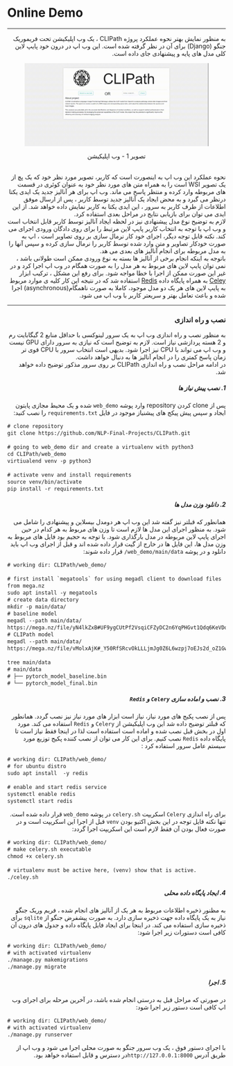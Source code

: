 # Online Demo

<hr>
 
<div style="direction:rtl;">
 به منظور نمایش بهتر نحوه عملکرد پروژه CLIPath ، یک وب اپلیکیشن تحت فریموریک <a>جنگو (Django)</a> برای آن در نظر گرفته شده است. این وب اپ در درون خود پایپ لاین کلی مدل های پایه و پیشنهادی جای داده است. 

<figure>
  <p align="center">
    <img src="../documentation/CLIPath.gif" style="display: block; margin-left: auto; margin-right: auto; width:۸0%">
  </p>
  <p align="center">تصویر 1 - وب اپلیکیشن</p>
</figure>

<br>
نحوه عملکرد این وب اپ به اینصورت است که کاربر، تصویر مورد نظر خود که یک پچ از یک تصویر WSI است را به همراه متن های مورد نظر خود به عنوان کوئری در قسمت های مربوطه وارد کرده و منتظر پاسخ می ماند. وب اپ برای هر آنالیز جدید یک ایدی یکتا درنظر می گیرد و به محض ایجاد یک آنالیز جدید توسط کاربر ، پس از ارسال موفق اطلاعات از طرف کاربر به سرور ، این ایدی یکتا به کاربر نمایش داده خواهد شد. از این ایدی می توان برای بازیابی نتایج در مراحل بعدی استفاده کرد.  
<br>
لازم به توضیح نوع مدل پیشنهادی نیز در لحظه ایجاد آنالیز توسط کاربر قابل انتخاب است و وب اپ با توجه به انتخاب کاربر پایپ لاین مرتبط را برای روی دادگان ورودی اجرای می کند.
نکته قابل توجه دیگر، اجرای خود کار نرمال سازی بر روی تصاویر است ، اپ به صورت خودکار تصاویر و متن وارد شده توسط کاربر را نرمال سازی کرده و سپس آنها را به مدل مربوطه برای انجام آنالیز های بعدی می هد.  
<br>
باتوجه به اینکه انجام برخی از آنالیز ها بسته به نوع ورودی ممکن است طولانی باشد ، نمی توان پایپ لاین های مربوط به هر مدل را به صورت همگام در وب اپ اجرا کرد  و در غیر این صورت ممکن از اجرا با خطا مواجه شود. برای رفع این مشکل ، ترکیب ابزار <a href="https://docs.celeryq.dev/en/stable/">Celey</a> به همراه پایگاه داده <a href="https://redis.com/">Redis</a> استفاده شد که در نتیجه این کار کلیه ی موارد مربوط به پایپ لاین های هر یک دو مدل موجود، کاملا به صورت ناهمگام(asynchronous) اجرا شده و باعث تعامل بهتر و سریعتر کاربر با وب اپ می شود.  
</div>
<hr>
<h3 style="direction:rtl;"> نصب و راه اندازی </h3>
<div style="direction:rtl;">
به منظور نصب و راه اندازی وب اپ به یک سرور لینوکسی با حداقل منابع 2 گیگابایت رم و 2 هسته پردازشی نیاز است. لازم به توضیح است که نیازی به سرور دارای GPU نیست و وب اپ می تواند با CPU نیز اجرا شود. بدیهی است انتخاب سرور با CPU قوی تر زمان پاسخ کمتری را در انجام آنالیز ها به دنبال خواهد داشت. 
<br> 
در ادامه مراحل نصب و راه اندازی CLIPath بر روی سرور مذکور توضیح داده خواهد شد.
</div>
<div style="direction:rtl;">
<h5>1. نصب پیش نیاز ها</h5>
<p>پس از clone کردن repository وارد پوشه <code>web_demo</code> شده و یک محیط مجازی پایتون ایجاد و سپس پیش پیکج های پیشنیاز موجود در فایل <code>requirements.txt</code> را نصب کنید:</p>
</div>

```shell
# clone repository
git clone https://github.com/NLP-Final-Projects/CLIPath.git

# going to web_demo dir and create a virtualenv with python3
cd CLIPath/web_demo
virtiualend venv -p python3

# activate venv and install requirements
source venv/bin/activate
pip install -r requirements.txt
```
<div style="direction:rtl;">
<h5>2. دانلود وزن مدل ها</h5>
<p>همانطور که قبلتر نیز گفته شد این وب اپ هر دومدل بیسلاین و پیشنهادی را شامل می شود. به منظور اجرای این مدل ها لازم است تا وزن های مربوط به هر کدام در حین اجرای پایپ لاین مربوطه در مدل بارگذاری شود. با توجه به حجیم بود فایل های مربوط به وزن مدل ها، این فایل ها در خارج از گیت قرار داده شده اند و قبل از اجرای  وب اپ باید دانلود و در پوشه <code>web_demo/main/data/</code> قرار داده شوند:</p>
</div>

```shell
# working dir: CLIPath/web_demo/

# first install `megatools` for using megadl client to download files from mega.nz
sudo apt install -y megatools
# create data directory
mkdir -p main/data/
# baseline model 
megadl --path main/data/ https://mega.nz/file/yN4lkZxB#UF9ygCUtPf2VsqiCFZyDC2n6YqPHGvt1Qdq6KeVDowo
# CLIPath model
megadl --path main/data/ https://mega.nz/file/vMolxAjK#_Y50RfSRcvOkLLLjmJg0Z6L6wzpj7oEJs2d_oZ1GwtQ

tree main/data
# main/data
# ├── pytorch_model_baseline.bin
# └── pytorch_model_final.bin
```

<div style="direction:rtl;">
<h5>3. نصب و اماده سازی <code>Celery</code> و  <code>Redis</code></h5>
<p>پس از نصب پکیج های مورد نیاز، نیاز است  ابزار های مورد نیاز نیز نصب گردد. همانطور که قبلتر توضیح داده شد این وب اپلیکیشن از <code>Celery</code> و <code>Redis</code> استفاده می کند. مورد اول در بخش قبل نصب شده و اماده است استفاده است لذا در اینجا فقط نیاز است تا پایگاه داده <code>Redis</code> نصب کنیم. برای این کار می توان از نصب کننده پکیج توزیع مورد سیستم عامل سرور استفاده کرد : </p>
</div>

```shell
# working dir: CLIPath/web_demo/
# for ubuntu distro
sudo apt install  -y redis

# enable and start redis service
systemctl enable redis
systemctl start redis
```
<div style="direction:rtl;">
<p>برای راه اندازی <code>Celery</code>  اسکریپت <code>celery.sh</code> در پوشه <code>web_demo</code> قرار داده شده است. تنها نکته قایل توجه در این بخش اکتیو بودن <code>venv</code> قبل از اجرا این اسکریپت است و در صورت فعال بودن آن فقط لازم است  این اسکریپت اجرا گردد:</p>
</div>

```shell
# working dir: CLIPath/web_demo/
# make celery.sh executable
chmod +x celery.sh

# virtualenv must be active here, (venv) show that is active.
./celey.sh 
```
<div style="direction:rtl;">
<h5>4. ایجاد پایگاه داده محلی </h5>
<p>به مظنور ذخیره اطلاعات مربوط به هر یک از آنالیز های انجام شده ، فریم وریک جنگو نیاز به یک پایگاه داده جهت ذخیره سازی دارد. به صورت پیشفرض جنگو از <code>sqlite</code> برای ذخیره سازی استفاده می کند. در اینجا برای ایجاد فایل پایگاه داده و جدول های درون آن کافی است دستورات زیر اجرا شود:</p>
</div>

```shell
# working dir: CLIPath/web_demo/
# with activated virtualenv 
./manage.py makemigrations 
./manage.py migrate
```

<div style="direction:rtl;">
<h5>5. اجرا </h5>
<p>در صورتی که مراحل قبل به درستی انجام شده باشد، در آخرین مرحله برای اجرای وب اپ کافی است دستور زیر اجرا شود:</p>
</div>

```shell
# working dir: CLIPath/web_demo/
# with activated virtualenv 
./manage.py runserver
```

<div style="direction:rtl;">
<p>با اجرای دستور فوق ، یک وب سرور جنگو به صورت محلی اجرا می شود و وب اپ از طریق آدرس <code>http://127.0.0.1:8000</code>در دسترس و قابل استفاده خواهد بود.</p>
</div>




